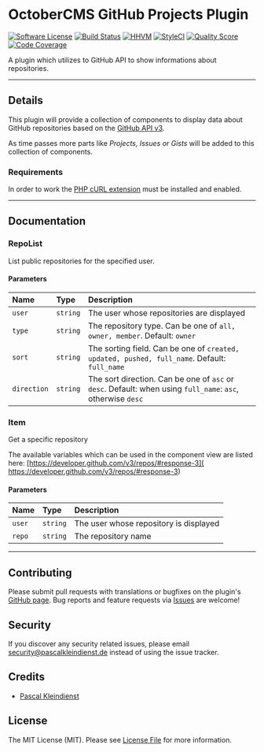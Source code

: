 # OctoberCMS GitHub Projects Plugin

[![Software License][ico-license]](LICENSE.md)
[![Build Status][ico-travis]][link-travis]
[![HHVM][ico-hhvm]][link-hhvm]
[![StyleCI][ico-style]][link-style]
[![Quality Score][ico-code-quality]][link-code-quality]
[![Code Coverage][ico-code-coverage]][link-code-coverage]

A plugin which utilizes to GitHub API to show informations about repositories.

---

## Details
This plugin will provide a collection of components to display data about GitHub repositories based on the [GitHub API v3](developer.github.com/v3/repos). 

As time passes more parts like *Projects, Issues or Gists* will be added to this collection of components.

### Requirements
In order to work the [PHP cURL extension](https://secure.php.net/manual/en/book.curl.php) must be installed and enabled.

---

## Documentation

### RepoList
List public repositories for the specified user.

#### Parameters
|     Name    |   Type   |                                                 Description                                                 |
|:------------|:---------|:------------------------------------------------------------------------------------------------------------|
| `user`      | `string` | The user whose repositories are displayed                                                                   |
| `type`      | `string` | The repository type. Can be one of `all, owner, member`. Default: `owner`                                   |
| `sort`      | `string` | The sorting field. Can be one of `created, updated, pushed, full_name`. Default: `full_name`                |
| `direction` | `string` | The sort direction. Can be one of `asc` or `desc`. Default: when using `full_name`: `asc`, otherwise `desc` |

### Item
Get a specific repository

The available variables which can be used in the component view are listed here: [https://developer.github.com/v3/repos/#response-3](
https://developer.github.com/v3/repos/#response-3)

#### Parameters
| Name   | Type     | Description                            |
|:-------|:---------|:---------------------------------------|
| `user` | `string` | The user whose repository is displayed |
| `repo` | `string` | The repository name                    |


---

## Contributing
Please submit pull requests with translations or bugfixes on the plugin's [GitHub page](https://github.com/PascalKleindienst/octobercms-github-projects). Bug reports and feature requests via [Issues](https://github.com/PascalKleindienst/octobercms-github-projects/issues) are welcome!

## Security
If you discover any security related issues, please email security@pascalkleindienst.de instead of using the issue tracker.

## Credits

- [Pascal Kleindienst][link-author]

## License
The MIT License (MIT). Please see [License File](LICENSE.md) for more information.


[ico-license]: https://img.shields.io/github/license/PascalKleindienst/octobercms-github-projects.svg?style=flat-square
[ico-travis]: https://img.shields.io/travis/PascalKleindienst/octobercms-github-projects/master.svg?style=flat-square
[ico-hhvm]: https://img.shields.io/hhvm/pkleindienst/octobercms-github-projects.svg?style=flat-square
[ico-style]: https://styleci.io/repos/72832060/shield?branch=master
[ico-code-quality]: https://img.shields.io/codeclimate/github/PascalKleindienst/octobercms-github-projects.svg?style=flat-square
[ico-code-coverage]: https://img.shields.io/codeclimate/coverage/github/PascalKleindienst/octobercms-github-projects.svg?style=flat-square

[link-packagist]: https://packagist.org/packages/atog/octobercms-github-projects
[link-travis]: https://travis-ci.org/PascalKleindienst/octobercms-github-projects
[link-hhvm]: http://hhvm.h4cc.de/package/pkleindienst/octobercms-github-projects
[link-code-quality]: https://codeclimate.com/github/PascalKleindienst/octobercms-github-projects
[link-code-coverage]: https://codeclimate.com/github/PascalKleindienst/octobercms-github-projects/coverage
[link-style]: https://styleci.io/repos/72832060
[link-author]: https://github.com/PascalKleindienst